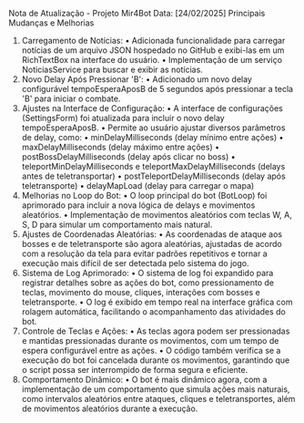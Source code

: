 Nota de Atualização - Projeto Mir4Bot
Data: [24/02/2025]
Principais Mudanças e Melhorias
1.	Carregamento de Notícias:
•	Adicionada funcionalidade para carregar notícias de um arquivo JSON hospedado no GitHub e exibi-las em um RichTextBox na interface do usuário.
•	Implementação de um serviço NoticiasService para buscar e exibir as notícias.
2.	Novo Delay Após Pressionar 'B':
•	Adicionado um novo delay configurável tempoEsperaAposB de 5 segundos após pressionar a tecla 'B' para iniciar o combate.
3.	Ajustes na Interface de Configuração:
•	A interface de configurações (SettingsForm) foi atualizada para incluir o novo delay tempoEsperaAposB.
•	Permite ao usuário ajustar diversos parâmetros de delay, como:
•	minDelayMilliseconds (delay mínimo entre ações)
•	maxDelayMilliseconds (delay máximo entre ações)
•	postBossDelayMilliseconds (delay após clicar no boss)
•	teleportMinDelayMilliseconds e teleportMaxDelayMilliseconds (delays antes de teletransportar)
•	postTeleportDelayMilliseconds (delay após teletransporte)
•	delayMapLoad (delay para carregar o mapa)
4.	Melhorias no Loop do Bot:
•	O loop principal do bot (BotLoop) foi aprimorado para incluir a nova lógica de delays e movimentos aleatórios.
•	Implementação de movimentos aleatórios com teclas W, A, S, D para simular um comportamento mais natural.
5.	Ajustes de Coordenadas Aleatórias:
•	As coordenadas de ataque aos bosses e de teletransporte são agora aleatórias, ajustadas de acordo com a resolução da tela para evitar padrões repetitivos e tornar a execução mais difícil de ser detectada pelo sistema do jogo.
6.	Sistema de Log Aprimorado:
•	O sistema de log foi expandido para registrar detalhes sobre as ações do bot, como pressionamento de teclas, movimento do mouse, cliques, interações com bosses e teletransporte.
•	O log é exibido em tempo real na interface gráfica com rolagem automática, facilitando o acompanhamento das atividades do bot.
7.	Controle de Teclas e Ações:
•	As teclas agora podem ser pressionadas e mantidas pressionadas durante os movimentos, com um tempo de espera configurável entre as ações.
•	O código também verifica se a execução do bot foi cancelada durante os movimentos, garantindo que o script possa ser interrompido de forma segura e eficiente.
8.	Comportamento Dinâmico:
•	O bot é mais dinâmico agora, com a implementação de um comportamento que simula ações mais naturais, como intervalos aleatórios entre ataques, cliques e teletransportes, além de movimentos aleatórios durante a execução.
